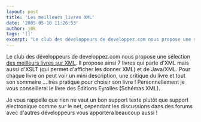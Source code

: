 ```yaml
---
layout: post
title: 'Les meilleurs livres XML'
date: '2005-05-10 11:26:53'
author: j0k
tags: '[]'
excerpt: "Le club des développeurs de developpez.com nous propose une sélection [des meilleurs livres sur XML](http://xml.developpez.com/livres/).     \nIl propose ainsi 7 livres qui parle d'XML mais aussi d'XSLT (qui permet d'afficher les donner XML) et de Java/XML. Pour chaque livre on peut voir un mini description, une critique du livre et tout son sommaire ...      …"
---
```


Le club des développeurs de developpez.com nous propose une sélection [des meilleurs livres sur XML](http://xml.developpez.com/livres/).
Il propose ainsi 7 livres qui parle d'XML mais aussi d'XSLT (qui permet d'afficher les donner XML) et de Java/XML. Pour chaque livre on peut voir un mini description, une critique du livre et tout son sommaire ... très pratique pour choisir son livre !   Personnellement je vous conseillerai le livre des Éditions Eyrolles (Schémas XML).

Je vous rappelle que rien ne vaut un bon support texte plutôt que support électronique comme sur le net, cependant les discussions dans des forums avec d'autres développeurs vous apportera beaucoup aussi !
